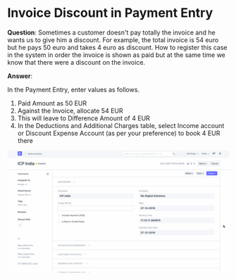 
# Invoice Discount in Payment Entry


**Question**: Sometimes a customer doesn't pay totally the invoice and he wants us to give him a discount. For example, the total invoice is 54 euro but he pays 50 euro and takes 4 euro as discount. How to register this case in the system in order the invoice is shown as paid but at the same time we know that there were a discount on the invoice.


**Answer**:


In the Payment Entry, enter values as follows.


1. Paid Amount as 50 EUR
2. Against the Invoice, allocate 54 EUR
3. This will leave to Difference Amount of 4 EUR
4. In the Deductions and Additional Charges table, select Income account or Discount Expense Account (as per your preference) to book 4 EUR there


![](/files/06bM76J.gif)


